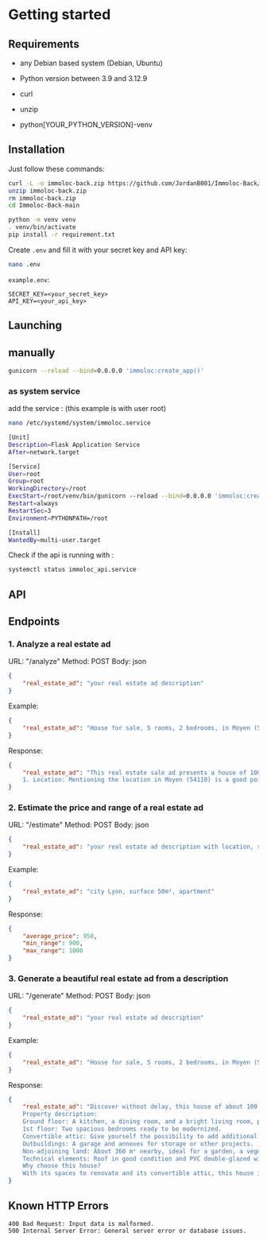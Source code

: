 # Getting started

## Requirements

- any Debian based system (Debian, Ubuntu)
- Python version between 3.9 and 3.12.9

- curl
- unzip
- python[YOUR_PYTHON_VERSION]-venv

## Installation

Just follow these commands:

```` bash
curl -L -o immoloc-back.zip https://github.com/JordanB001/Immoloc-Back/archive/refs/heads/main.zip
unzip immoloc-back.zip
rm immoloc-back.zip
cd Immoloc-Back-main

python -m venv venv
. venv/bin/activate
pip install -r requirement.txt
````

Create `.env` and fill it with your secret key and API key:

```` bash
nano .env
````

`example.env`:

``` text
SECRET_KEY=<your_secret_key>
API_KEY=<your_api_key>
```

## Launching

## manually

```` bash
gunicorn --reload --bind=0.0.0.0 'immoloc:create_app()'
````

### as system service

add the service : (this example is with user root)

```` bash
nano /etc/systemd/system/immoloc.service
````

```` bash
[Unit]
Description=Flask Application Service
After=network.target

[Service]
User=root
Group=root
WorkingDirectory=/root
ExecStart=/root/venv/bin/gunicorn --reload --bind=0.0.0.0 'immoloc:create_app()'
Restart=always
RestartSec=3
Environment=PYTHONPATH=/root

[Install]
WantedBy=multi-user.target
````

Check if the api is running with :

```` bash
systemctl status immoloc_api.service
````

## API

## Endpoints

### 1. Analyze a real estate ad

URL: "/analyze"
Method: POST
Body: json

``` json
{
    "real_estate_ad": "your real estate ad description"
}
```

Example:

``` json
{
    "real_estate_ad": "House for sale, 5 rooms, 2 bedrooms, in Moyen (54118). Discover without delay, this house of about 100 m²."
}
```

Response:

``` json
{
    "real_estate_ad": "This real estate sale ad presents a house of 100 m² located in Moyen (54118), comprising 5 rooms including 2 bedrooms. Here is a critical analysis of this ad:
    1. Location: Mentioning the location in Moyen (54118) is a good point, as it allows potential buyers to geographically locate the property. However, it would be useful to add information about the specific neighborhood or nearby amenities (schools, transport, shops, etc.) to give a better idea of the environment."
}
```

### 2. Estimate the price and range of a real estate ad

URL: "/estimate"
Method: POST
Body: json

``` json
{
    "real_estate_ad": "your real estate ad description with location, surface, and type of property"
}
```

Example:

``` json
{
    "real_estate_ad": "city Lyon, surface 50m², apartment"
}
```

Response:

``` json
{
    "average_price": 950,
    "min_range": 900,
    "max_range": 1000
}
```

### 3. Generate a beautiful real estate ad from a description

URL: "/generate"
Method: POST
Body: json

``` json
{
    "real_estate_ad": "your real estate ad description"
}
```

Example:

``` json
{
    "real_estate_ad": "House for sale, 5 rooms, 2 bedrooms, in Moyen (54118). 100 m², land 363m2, 40000 euros, ground floor: kitchen, dining room, living room. 1st floor: 2 bedrooms. attic"
}
```

Response:

``` json
{
    "real_estate_ad": "Discover without delay, this house of about 100 m², to be completely renovated, offers a great opportunity for project lovers. Located in a quiet area and close to amenities, it has all the assets to become your future home.
    Property description:
    Ground floor: A kitchen, a dining room, and a bright living room, perfect for creating a friendly living space.
    1st floor: Two spacious bedrooms ready to be modernized.
    Convertible attic: Give yourself the possibility to add additional rooms or a leisure space.
    Outbuildings: A garage and annexes for storage or other projects.
    Non-adjoining land: About 360 m² nearby, ideal for a garden, a vegetable garden, or a relaxation area.
    Technical elements: Roof in good condition and PVC double-glazed windows.
    Why choose this house?
    With its spaces to renovate and its convertible attic, this house is a blank canvas to realize your ideas. Its non-adjoining land and quiet environment add extra charm."
}
```

## Known HTTP Errors

```text
400 Bad Request: Input data is malformed.
500 Internal Server Error: General server error or database issues.
```
